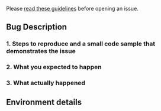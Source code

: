 Please [read these guidelines](http://ibm.biz/cdt-issue-guide) before opening an issue.

<!-- Issues will be CLOSED IMMEDIATELY if the following template is not completed. -->

## Bug Description

### 1. Steps to reproduce and a small code sample that demonstrates the issue
<!--
EXAMPLE:
1. Initialize client
2. List DBs

cc = new CloudantClient(...)
dbNames = cc.allDbs()
-->

### 2. What you expected to happen
<!--
Expected to get a list of all databases
-->

### 3. What actually happened
<!--
Got a 400 bad request
-->

## Environment details
<!--
- Version(s) that are affected by this issue.
    > 2.0.2
- Android or Java version (including vendor and platform)
    >Android 5.1, API level 22, Linux/armv7l
    >Java 1.8.0_151 OpenJDK macOS
- sync-android artifact you are using:
    - [ ] cloudant-sync-datastore-android
    - [ ] cloudant-sync-datastore-android-encryption
    - [ ] cloudant-sync-datastore-javase
-->
